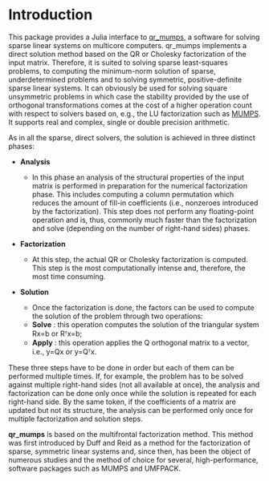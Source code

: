 # Introduction

This package provides a Julia interface to [qr_mumps](https://qr_mumps.gitlab.io/), a software for solving sparse linear systems on multicore computers.
qr\_mumps implements a direct solution method based on the QR or Cholesky factorization of the input matrix. 
Therefore, it is suited to solving sparse least-squares problems, to computing the minimum-norm solution of sparse, underdetermined problems and to solving symmetric, positive-definite sparse linear systems. It can obviously be used for solving square unsymmetric problems in which case the stability provided by the use of orthogonal transformations comes at the cost of a higher operation count with respect to solvers based on, e.g., the LU factorization such as [MUMPS](https://mumps-solver.org/index.php). It supports real and complex, single or double precision arithmetic.

 As in all the sparse, direct solvers, the solution is achieved in three distinct phases:

* **Analysis**
    * In this phase an analysis of the structural properties of the input matrix is performed in preparation for the numerical factorization phase. This includes computing a column permutation which reduces the amount of fill-in coefficients (i.e., nonzeroes introduced by the factorization). This step does not perform any floating-point operation and is, thus, commonly much faster than the factorization and solve (depending on the number of right-hand sides) phases.

* **Factorization**
    * At this step, the actual QR or Cholesky factorization is computed. This step is the most computationally intense and, therefore, the most time consuming.

* **Solution**
    * Once the factorization is done, the factors can be used to compute the solution of the problem through two operations:
    * **Solve** : this operation computes the solution of the triangular system Rx=b or Rᵀx=b;
    * **Apply** : this operation applies the Q orthogonal matrix to a vector, i.e., y=Qx or y=Qᵀx. 

These three steps have to be done in order but each of them can be performed multiple times. If, for example, the problem has to be solved against multiple right-hand sides (not all available at once), the analysis and factorization can be done only once while the solution is repeated for each right-hand side. By the same token, if the coefficients of a matrix are updated but not its structure, the analysis can be performed only once for multiple factorization and solution steps.

**qr\_mumps** is based on the multifrontal factorization method. This method was first introduced by Duff and Reid as a method for the factorization of sparse, symmetric linear systems and, since then, has been the object of numerous studies and the method of choice for several, high-performance, software packages such as MUMPS and UMFPACK.
